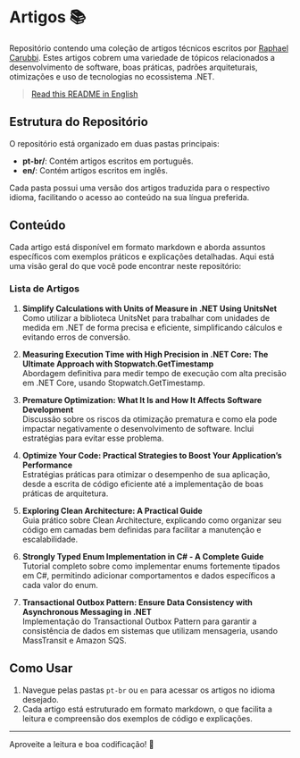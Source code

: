 # Artigos 📚

Repositório contendo uma coleção de artigos técnicos escritos por [Raphael Carubbi](https://github.com/rcarubbi). Estes artigos cobrem uma variedade de tópicos relacionados a desenvolvimento de software, boas práticas, padrões arquiteturais, otimizações e uso de tecnologias no ecossistema .NET.

> [Read this README in English](./readme.md)

## Estrutura do Repositório

O repositório está organizado em duas pastas principais:

- **pt-br/**: Contém artigos escritos em português.
- **en/**: Contém artigos escritos em inglês.

Cada pasta possui uma versão dos artigos traduzida para o respectivo idioma, facilitando o acesso ao conteúdo na sua língua preferida.

## Conteúdo

Cada artigo está disponível em formato markdown e aborda assuntos específicos com exemplos práticos e explicações detalhadas. Aqui está uma visão geral do que você pode encontrar neste repositório:

### Lista de Artigos

1. **Simplify Calculations with Units of Measure in .NET Using UnitsNet**  
   Como utilizar a biblioteca UnitsNet para trabalhar com unidades de medida em .NET de forma precisa e eficiente, simplificando cálculos e evitando erros de conversão.

2. **Measuring Execution Time with High Precision in .NET Core: The Ultimate Approach with Stopwatch.GetTimestamp**  
   Abordagem definitiva para medir tempo de execução com alta precisão em .NET Core, usando Stopwatch.GetTimestamp.

3. **Premature Optimization: What It Is and How It Affects Software Development**  
   Discussão sobre os riscos da otimização prematura e como ela pode impactar negativamente o desenvolvimento de software. Inclui estratégias para evitar esse problema.

4. **Optimize Your Code: Practical Strategies to Boost Your Application’s Performance**  
   Estratégias práticas para otimizar o desempenho de sua aplicação, desde a escrita de código eficiente até a implementação de boas práticas de arquitetura.

5. **Exploring Clean Architecture: A Practical Guide**  
   Guia prático sobre Clean Architecture, explicando como organizar seu código em camadas bem definidas para facilitar a manutenção e escalabilidade.

6. **Strongly Typed Enum Implementation in C# - A Complete Guide**  
   Tutorial completo sobre como implementar enums fortemente tipados em C#, permitindo adicionar comportamentos e dados específicos a cada valor do enum.

7. **Transactional Outbox Pattern: Ensure Data Consistency with Asynchronous Messaging in .NET**  
   Implementação do Transactional Outbox Pattern para garantir a consistência de dados em sistemas que utilizam mensageria, usando MassTransit e Amazon SQS.

## Como Usar

1. Navegue pelas pastas `pt-br` ou `en` para acessar os artigos no idioma desejado.
2. Cada artigo está estruturado em formato markdown, o que facilita a leitura e compreensão dos exemplos de código e explicações.

---

Aproveite a leitura e boa codificação! 🚀
